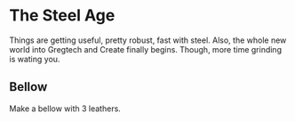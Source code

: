 # The Steel Age
Things are getting useful, pretty robust, fast with steel. Also, the whole new world into Gregtech and Create finally begins. Though, more time grinding is wating you.

## Bellow
Make a bellow with 3 leathers.